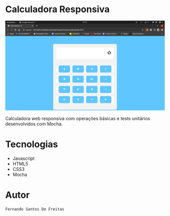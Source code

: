 # Calculadora Responsiva 

<img src="screen.png" alt="tela principal"/>

Calculadora web responsiva com operações básicas e tests unitários desenvolvidos com Mocha. 

# Tecnologias

* Javascript
* HTML5
* CSS3
* Mocha

# Autor

```
Fernando Santos De Freitas
```
